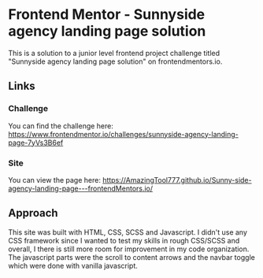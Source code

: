 # Frontend Mentor - Sunnyside agency landing page solution
This is a solution to a junior level frontend project challenge titled "Sunnyside agency landing page solution" on frontendmentors.io.

## Links

### Challenge
You can find the challenge here: https://www.frontendmentor.io/challenges/sunnyside-agency-landing-page-7yVs3B6ef

### Site
You can view the page here: https://AmazingTool777.github.io/Sunny-side-agency-landing-page---frontendMentors.io/

## Approach
This site was built with HTML, CSS, SCSS and Javascript.
I didn't use any CSS framework since I wanted to test my skills in rough CSS/SCSS and overall, I there is still more room for improvement in my code organization.
The javascript parts were the scroll to content arrows and the navbar toggle which were done with vanilla javascript.
